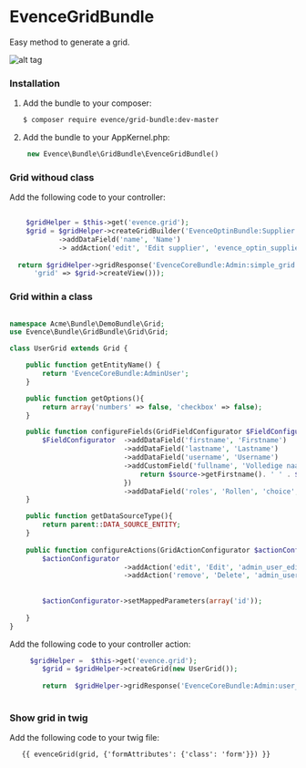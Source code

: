 EvenceGridBundle
================
Easy method to generate a grid.

![alt tag](https://travis-ci.org/E-vence/EvenceGridBundle.svg?branch=master)

### Installation


1. Add the bundle to your composer:
   ``` bash
   $ composer require evence/grid-bundle:dev-master 
   ```

2. Add the bundle to your AppKernel.php:
   ``` php
    new Evence\Bundle\GridBundle\EvenceGridBundle()
   ```

### Grid withoud class

Add the following code to your controller:

``` php
    
    $gridHelper = $this->get('evence.grid');
    $grid = $gridHelper->createGridBuilder('EvenceOptinBundle:Supplier')
            ->addDataField('name', 'Name')
            -> addAction('edit', 'Edit supplier', 'evence_optin_supplier_edit',  array(), array('ROLE_ADMIN'), array('icon' => 'pencil'));
        
  return $gridHelper->gridResponse('EvenceCoreBundle:Admin:simple_grid.html.twig', array(
      'grid' => $grid->createView()));
``` 

   
### Grid within a class

``` php

namespace Acme\Bundle\DemoBundle\Grid;
use Evence\Bundle\GridBundle\Grid\Grid;

class UserGrid extends Grid {

    public function getEntityName() {     
        return 'EvenceCoreBundle:AdminUser';
    }

    public function getOptions(){
        return array('numbers' => false, 'checkbox' => false);
    }

    public function configureFields(GridFieldConfigurator $FieldConfigurator){
        $FieldConfigurator  ->addDataField('firstname', 'Firstname')
                            ->addDataField('lastname', 'Lastname')
                            ->addDataField('username', 'Username')
                            ->addCustomField('fullname', 'Volledige naam', 'text', function($source, $field){
                                return $source->getFirstname(). ' ' . $source->getLastname();    
                            }) 
                            ->addDataField('roles', 'Rollen', 'choice', array('choices' => AdminUser::getRoleTypes(), 'mapped' => false));        
    }

    public function getDataSourceType(){
        return parent::DATA_SOURCE_ENTITY;
    }
    
    public function configureActions(GridActionConfigurator $actionConfigurator){
        $actionConfigurator
                            ->addAction('edit', 'Edit', 'admin_user_edit', array(),array('ROLE_ADMIN'), array('icon' => 'pencil', 'iconType' => 'fontawesome'))
                            ->addAction('remove', 'Delete', 'admin_user_delete', array(),array('ROLE_ADMIN'), array('icon' => 'times', 'iconType' => 'fontawesome'));
        
        
        $actionConfigurator->setMappedParameters(array('id'));
        
    }
}
``` 


Add the following code to your controller action:

``` php
     $gridHelper =  $this->get('evence.grid');        
        $grid = $gridHelper->createGrid(new UserGrid());       
        
        return  $gridHelper->gridResponse('EvenceCoreBundle:Admin:user_read.html.twig', array('grid' => $grid->createView()));
    
```

### Show grid in twig


Add the following code to your twig file:

``` twig
   {{ evenceGrid(grid, {'formAttributes': {'class': 'form'}}) }}
```


